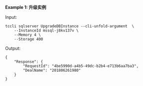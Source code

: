 **Example 1: 升级实例**



Input: 

```
tccli sqlserver UpgradeDBInstance --cli-unfold-argument  \
    --InstanceId mssql-j8kv137v \
    --Memory 4 \
    --Storage 400
```

Output: 
```
{
    "Response": {
        "RequestId": "4be5990d-a4b5-49dc-b2b4-e713b6aa7ba3",
        "DealName": "201806261980"
    }
}
```


